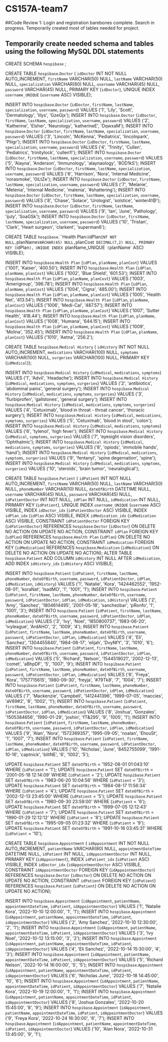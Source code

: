 # CS157A-team7

##Code Review 1: Login and registration barebones complete. Search in progress. Temporarily created most of tables needed for project.

## Temporarily create needed schema and tables using the following MySQL DDL statements

CREATE SCHEMA `hospibase` ;

CREATE TABLE `hospibase`.`Doctor` (
  `idDoctor` INT NOT NULL AUTO_INCREMENT,
  `firstName` VARCHAR(50) NULL,
  `lastName` VARCHAR(50) NULL,
  `specialization` VARCHAR(60) NULL,
  `username` VARCHAR(45) NULL,
  `password` VARCHAR(45) NULL,
  PRIMARY KEY (`idDoctor`),
  UNIQUE INDEX `username_UNIQUE` (`username` ASC) VISIBLE);

INSERT INTO `hospibase`.`Doctor` (`idDoctor`, `firstName`, `lastName`, `specialization`, `username`, `password`) VALUES ('1', 'Lily', 'Scott', 'Dermatology', 'lilys', 'GzeGjx');
INSERT INTO `hospibase`.`Doctor` (`idDoctor`, `firstName`, `lastName`, `specialization`, `username`, `password`) VALUES ('2', 'Katherine', 'Elsher', 'Neurology', 'katherineE', 'DqwxaM');
INSERT INTO `hospibase`.`Doctor` (`idDoctor`, `firstName`, `lastName`, `specialization`, `username`, `password`) VALUES ('3', 'Lincoln', 'McKenna', 'Pediatrics', 'lincolnpark', 'Pliigr');
INSERT INTO `hospibase`.`Doctor` (`idDoctor`, `firstName`, `lastName`, `specialization`, `username`, `password`) VALUES ('4', 'Trinity', 'Cullen', 'Pediatrics', 'trinitylock', 'cullen1!');
INSERT INTO `hospibase`.`Doctor` (`idDoctor`, `firstName`, `lastName`, `specialization`, `username`, `password`) VALUES ('5', 'Alayna', 'Anderson', 'Immunology', 'alaynaology', '8OD1kS');
INSERT INTO `hospibase`.`Doctor` (`idDoctor`, `firstName`, `lastName`, `specialization`, `username`, `password`) VALUES ('6', 'Harrison', 'Nora', 'Internal Medicine', 'norasmoke', '0iLtZe');
INSERT INTO `hospibase`.`Doctor` (`idDoctor`, `firstName`, `lastName`, `specialization`, `username`, `password`) VALUES ('7', 'Melanie', 'Melenia', 'Internal Medicine', 'malenia', '#shattering');
INSERT INTO `hospibase`.`Doctor` (`idDoctor`, `firstName`, `lastName`, `specialization`, `username`, `password`) VALUES ('8', 'Chase', 'Solace', 'Urologist', 'solstice', 'winter4!@');
INSERT INTO `hospibase`.`Doctor` (`idDoctor`, `firstName`, `lastName`, `specialization`, `username`, `password`) VALUES ('9', 'Ian', 'June', 'Pathology', 'ijuly', 'SoaGSk');
INSERT INTO `hospibase`.`Doctor` (`idDoctor`, `firstName`, `lastName`, `specialization`, `username`, `password`) VALUES ('10', 'Tristan', 'Clark', 'Heart surgeon', 'clarkent', 'superman6');

CREATE TABLE `hospibase`.``Health Plan` (
  `idPlan` INT NOT NULL,
  `planName` VARCHAR(45) NULL,
  `planCost` DECIMAL(7,2) NULL,
  PRIMARY KEY (`idPlan`),
  UNIQUE INDEX `planName_UNIQUE` (`planName` ASC) VISIBLE);

INSERT INTO `hospibase`.`Health Plan` (`idPlan`, `planName`, `planCost`) VALUES ('1001', 'Kaiser', '400.50');
INSERT INTO `hospibase`.`Health Plan` (`idPlan`, `planName`, `planCost`) VALUES ('1002', 'Blue Shield', '601.53');
INSERT INTO `hospibase`.``Health Plan`` (`idPlan`, `planName`, `planCost`) VALUES ('1003', 'Amerigroup', '396.78');
INSERT INTO `hospibase`.``Health Plan`` (`idPlan`, `planName`, `planCost`) VALUES ('1004', 'Cigna', '485.00');
INSERT INTO `hospibase`.``Health Plan`` (`idPlan`, `planName`, `planCost`) VALUES ('1005', 'Health Net', '413.54');
INSERT INTO `hospibase`.``Health Plan`` (`idPlan`, `planName`, `planCost`) VALUES ('1006', 'Medi-Cal', '487.57');
INSERT INTO `hospibase`.``Health Plan`` (`idPlan`, `planName`, `planCost`) VALUES ('1007', 'Sutter Health', '418.44');
INSERT INTO `hospibase`.``Health Plan`` (`idPlan`, `planName`, `planCost`) VALUES ('1008', 'Humana', '644.15');
INSERT INTO `hospibase`.``Health Plan`` (`idPlan`, `planName`, `planCost`) VALUES ('1009', 'Molina', '352.45');
INSERT INTO `hospibase`.``Health Plan`` (`idPlan`, `planName`, `planCost`) VALUES ('1010', 'Aetna', '256.2');

CREATE TABLE `hospibase`.`Medical History` (
  `idHistory` INT NOT NULL AUTO_INCREMENT,
  `medications` VARCHAR(100) NULL,
  `symptoms` VARCHAR(100) NULL,
  `surgeries` VARCHAR(100) NULL,
  PRIMARY KEY (`idMedical`));

INSERT INTO `hospibase`.`Medical History` (`idMedical`, `medications`, `symptoms`) VALUES ('1', 'Advil', 'Headache');
INSERT INTO `hospibase`.`Medical History` (`idMedical`, `medications`, `symptoms`, `surgeries`) VALUES ('2', 'antibiotics', 'abdominal pains', 'general surgery');
INSERT INTO `hospibase`.`Medical History` (`idMedical`, `medications`, `symptoms`, `surgeries`) VALUES ('3', 'flurbiprofen', 'gallstones', 'general surgery');
INSERT INTO `hospibase`.`Medical History` (`idMedical`, `medications`, `symptoms`, `surgeries`) VALUES ('4', 'Cetuximab', 'blood in throat - throat cancer', 'thoracic surgery');
INSERT INTO `hospibase`.`Medical History` (`idMedical`, `medications`, `symptoms`, `surgeries`) VALUES ('5', 'Cetuximab', 'blood in stool', 'colon');
INSERT INTO `hospibase`.`Medical History` (`idMedical`, `medications`, `symptoms`) VALUES ('6', 'tylenol', 'high fever');
INSERT INTO `hospibase`.`Medical History` (`idMedical`, `symptoms`, `surgeries`) VALUES ('7', 'eyesight vision disorders', 'Ophthalmic');
INSERT INTO `hospibase`.`Medical History` (`idMedical`, `medications`, `symptoms`, `surgeries`) VALUES ('8', 'opiods', 'immobile hands', 'hand');
INSERT INTO `hospibase`.`Medical History` (`idMedical`, `medications`, `symptoms`, `surgeries`) VALUES ('9', 'fentanyl', 'spine degernation', 'spine');
INSERT INTO `hospibase`.`Medical History` (`idMedical`, `medications`, `symptoms`, `surgeries`) VALUES ('10', 'steroids', 'brain tumor', 'neuraloglical');

CREATE TABLE `hospibase`.`Patient` (
  `idPatient` INT NOT NULL AUTO_INCREMENT,
  `firstName` VARCHAR(50) NULL,
  `lastName` VARCHAR(50) NULL,
  `phoneNumber` VARCHAR(10) NULL,
  `dateOfBirth` DATETIME NULL,
  `username` VARCHAR(45) NULL,
  `password` VARCHAR(45) NULL,
  `idPatientDoctor` INT NOT NULL,
  `idPlan` INT NULL,
  `idMedication` INT NULL,
  PRIMARY KEY (`idPatient`),
  UNIQUE INDEX `username_UNIQUE` (`username` ASC) VISIBLE,
  INDEX `idDoctor_idx` (`idPatientDoctor` ASC) VISIBLE,
  INDEX `idPlan_idx` (`idPlan` ASC) VISIBLE,
  INDEX `idMedication_idx` (`idMedication` ASC) VISIBLE,
  CONSTRAINT `idPatientDoctor`
    FOREIGN KEY (`idPatientDoctor`)
    REFERENCES `hospibase`.`Doctor` (`idDoctor`)
    ON DELETE NO ACTION
    ON UPDATE NO ACTION,
  CONSTRAINT `idPlan`
    FOREIGN KEY (`idPlan`)
    REFERENCES `hospibase`.`Health Plan` (`idPlan`)
    ON DELETE NO ACTION
    ON UPDATE NO ACTION,
  CONSTRAINT `idMedication`
    FOREIGN KEY (`idMedication`)
    REFERENCES `hospibase`.`Medication` (`idMedication`)
    ON DELETE NO ACTION
    ON UPDATE NO ACTION);
ALTER TABLE `hospibase`.`Patient` 
ADD COLUMN `idHistory` INT NULL AFTER `idMedication`,
ADD INDEX `idHistory_idx` (`idHistory` ASC) VISIBLE;

INSERT INTO `hospibase`.`Patient` (`idPatient`, `firstName`, `lastName`, `phoneNumber`, `dateOfBirth`, `username`, `password`, `idPatientDoctor`, `idPlan`, `idMedication`, `idHistory`) VALUES ('1', 'Natalie', 'Kora', '1424462552', '1952-08-01', 'koraNat', 'lsadMO', '1', '1001', '1');
INSERT INTO `hospibase`.`Patient` (`idPatient`, `firstName`, `lastName`, `phoneNumber`, `dateOfBirth`, `username`, `password`, `idPatientDoctor`, `idPlan`, `idMedication`, `idHistory`) VALUES ('2', 'Amy', 'Sanchez', '1804614495', '2001-05-18', 'sanchezbar', 'pRonfo', '1', '1001', '3');
INSERT INTO `hospibase`.`Patient` (`idPatient`, `firstName`, `lastName`, `phoneNumber`, `dateOfBirth`, `username`, `password`, `idPatientDoctor`, `idPlan`, `idMedication`) VALUES ('3', 'Ivy', 'Noel', '1850800737', '1983-06-20', 'ivyleague', 'ArdAHO', '2', '1009', '4');
INSERT INTO `hospibase`.`Patient` (`idPatient`, `firstName`, `lastName`, `phoneNumber`, `dateOfBirth`, `username`, `password`, `idPatientDoctor`, `idPlan`, `idMedication`) VALUES ('4', 'Eli', 'Sanchez', '1304455840', '1984-08-17', 'elijah', 'DvyNfY', '3', '1010', '6');
INSERT INTO `hospibase`.`Patient` (`idPatient`, `firstName`, `lastName`, `phoneNumber`, `dateOfBirth`, `username`, `password`, `idPatientDoctor`, `idPlan`, `idMedication`) VALUES ('5', 'Richard', 'Nelson', '1544519021', '2002-12-13', 'comet', 'aBhpDF', '5', '1007', '9');
INSERT INTO `hospibase`.`Patient` (`idPatient`, `firstName`, `lastName`, `phoneNumber`, `dateOfBirth`, `username`, `password`, `idPatientDoctor`, `idPlan`, `idMedication`) VALUES ('6', 'Freya', 'Kora', '1757715615', '1980-09-30', 'freyja', '#79Tk8', '7', '1004', '7');
INSERT INTO `hospibase`.`Patient` (`idPatient`, `firstName`, `lastName`, `phoneNumber`, `dateOfBirth`, `username`, `password`, `idPatientDoctor`, `idPlan`, `idMedication`) VALUES ('7', 'Mackenzie', 'Campbell', '1412441396', '1999-07-05', 'maccies', 'aV89#2', '8', '1002', '1');
INSERT INTO `hospibase`.`Patient` (`idPatient`, `firstName`, `lastName`, `phoneNumber`, `dateOfBirth`, `username`, `password`, `idPatientDoctor`, `idPlan`, `idMedication`) VALUES ('8', 'Joshua', 'Gonzales', '1505384656', '1990-01-29', 'joshin', 'fT&295', '9', '1005', '1');
INSERT INTO `hospibase`.`Patient` (`idPatient`, `firstName`, `lastName`, `phoneNumber`, `dateOfBirth`, `username`, `password`, `idPatientDoctor`, `idPlan`, `idMedication`) VALUES ('9', 'Alan', 'Nora', '1572369357', '1995-09-05', 'noalan', 'EhouSt', '1', '1007', '7');
INSERT INTO `hospibase`.`Patient` (`idPatient`, `firstName`, `lastName`, `phoneNumber`, `dateOfBirth`, `username`, `password`, `idPatientDoctor`, `idPlan`, `idMedication`) VALUES ('10', 'Nicholas', 'June', '8452755099', '1991-10-16', 'captnick', 'blitNE', '6', '1002', '5');

UPDATE `hospibase`.`Patient` SET `dateOfBirth` = '1952-08-01 01:043:10' WHERE (`idPatient` = '1');
UPDATE `hospibase`.`Patient` SET `dateOfBirth` = '2001-05-18 12:14:09' WHERE (`idPatient` = '2');
UPDATE `hospibase`.`Patient` SET `dateOfBirth` = '1983-06-20 10:04:56' WHERE (`idPatient` = '3');
UPDATE `hospibase`.`Patient` SET `dateOfBirth` = '1984-08-17 11:56:34' WHERE (`idPatient` = '4');
UPDATE `hospibase`.`Patient` SET `dateOfBirth` = '2002-12-13 23:45:00' WHERE (`idPatient` = '5');
UPDATE `hospibase`.`Patient` SET `dateOfBirth` = '1980-09-30 23:59:00' WHERE (`idPatient` = '6');
UPDATE `hospibase`.`Patient` SET `dateOfBirth` = '1999-07-05 12:12:43' WHERE (`idPatient` = '7');
UPDATE `hospibase`.`Patient` SET `dateOfBirth` = '1990-01-29 12:12:12' WHERE (`idPatient` = '8');
UPDATE `hospibase`.`Patient` SET `dateOfBirth` = '1995-09-05 01:23:32' WHERE (`idPatient` = '9');
UPDATE `hospibase`.`Patient` SET `dateOfBirth` = '1991-10-16 03:45:31' WHERE (`idPatient` = '10');

CREATE TABLE `hospibase`.`Appointment` (
  `idAppointment` INT NOT NULL AUTO_INCREMENT,
  `patientName` VARCHAR(80) NULL,
  `appointmentDateTime` DATETIME NULL,
  `idPatient` INT NULL,
  `idAppointmentDoctor` INT NULL,
  PRIMARY KEY (`idAppointment`),
  INDEX `idPatient_idx` (`idPatient` ASC) VISIBLE,
  INDEX `idDoctor_idx` (`idAppointmentDoctor` ASC) VISIBLE,
  CONSTRAINT `idAppointmentDoctor`
    FOREIGN KEY (`idAppointmentDoctor`)
    REFERENCES `hospibase`.`Doctor` (`idDoctor`)
    ON DELETE NO ACTION
    ON UPDATE NO ACTION,
  CONSTRAINT `idPatient`
    FOREIGN KEY (`idPatient`)
    REFERENCES `hospibase`.`Patient` (`idPatient`)
    ON DELETE NO ACTION
    ON UPDATE NO ACTION);

INSERT INTO `hospibase`.`Appointment` (`idAppointment`, `patientName`, `appointmentDateTime`, `idPatient`, `idAppointmentDoctor`) VALUES ('1', 'Natalie Kora', '2022-10-10 12:00:00', '1', '1');
INSERT INTO `hospibase`.`Appointment` (`idAppointment`, `patientName`, `appointmentDateTime`, `idPatient`, `idAppointmentDoctor`) VALUES ('2', 'Amy Sanchez', '2022-10-10 12:30:00', '2', '1');
INSERT INTO `hospibase`.`Appointment` (`idAppointment`, `patientName`, `appointmentDateTime`, `idPatient`, `idAppointmentDoctor`) VALUES ('3', 'Ivy Noel', '2022-10-12 13:15:00', '3', '2');
INSERT INTO `hospibase`.`Appointment` (`idAppointment`, `patientName`, `appointmentDateTime`, `idPatient`, `idAppointmentDoctor`) VALUES ('4', 'Eli Sanchez', '2022-10-14 15:30:00', '4', '3');
INSERT INTO `hospibase`.`Appointment` (`idAppointment`, `patientName`, `appointmentDateTime`, `idPatient`, `idAppointmentDoctor`) VALUES ('5', 'Richard Nelson', '2022-10-14 16:00:00', '5', '5');
INSERT INTO `hospibase`.`Appointment` (`idAppointment`, `patientName`, `appointmentDateTime`, `idPatient`, `idAppointmentDoctor`) VALUES ('6', 'Nicholas June', '2022-10-18 14:45:00', '10', '6');
INSERT INTO `hospibase`.`Appointment` (`idAppointment`, `patientName`, `appointmentDateTime`, `idPatient`, `idAppointmentDoctor`) VALUES ('7', 'Natalie Kora', '2022-10-19 12:00:00', '1', '1');
INSERT INTO `hospibase`.`Appointment` (`idAppointment`, `patientName`, `appointmentDateTime`, `idPatient`, `idAppointmentDoctor`) VALUES ('8', 'Joshua Gonzales', '2022-10-20 15:45:00', '8', '9');
INSERT INTO `hospibase`.`Appointment` (`idAppointment`, `patientName`, `appointmentDateTime`, `idPatient`, `idAppointmentDoctor`) VALUES ('9', 'Freya Kora', '2022-10-24 16:30:00', '6', '7');
INSERT INTO `hospibase`.`Appointment` (`idAppointment`, `patientName`, `appointmentDateTime`, `idPatient`, `idAppointmentDoctor`) VALUES ('10', 'Alan Nora', '2022-10-31 13:45:00', '9', '1');
